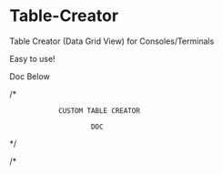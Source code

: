# Table-Creator
Table Creator (Data Grid View) for Consoles/Terminals

Easy to use!

Doc Below

/*

                CUSTOM TABLE CREATOR

                        DOC

*/


/*

<?php

INCLUDE FILE                        include("./creator.php");                   File Inclusion

Define variable calling class       new Creator();                              Calling Class

Create create ya colum sizes        set_columns([10, 30, 14]);                  Regular Function

Create you're header                createHeader(). "\r\n";                     Return Value Function

Create you're row                   createRow(["test", "test", "test"]);        Return Value Function

Create you're footer                createFooter() ;                            Return value Function
*/
